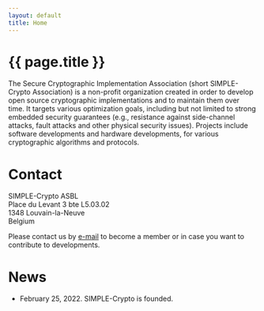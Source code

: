 ```yaml
---
layout: default
title: Home
---
```

# {{ page.title }}

The Secure Cryptographic Implementation Association (short SIMPLE-Crypto Association) is a non-profit organization created in order 
to develop open source cryptographic implementations and to maintain them over time. It targets various
optimization goals, including but not limited to strong embedded security guarantees (e.g., resistance against 
side-channel attacks, fault attacks and other physical security issues). Projects include software 
developments and hardware developments, for various cryptographic algorithms and protocols.

# Contact

SIMPLE-Crypto ASBL<br>
Place du Levant 3 bte L5.03.02<br>
1348 Louvain-la-Neuve<br>
Belgium<br>

Please contact us by <a href="mailto:info@simple-crypto.dev">e-mail</a> to become a 
member or in case you want to contribute to developments.

# News

* February 25, 2022. SIMPLE-Crypto is founded.
